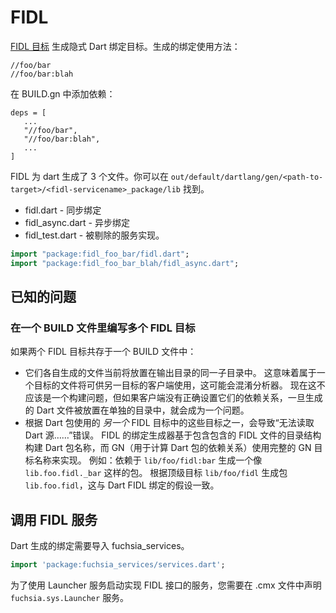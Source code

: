 # FIDL

<!-- [FIDL targets][fidl] generate implicit Dart bindings targets. To use the
bindings generated for: -->

[FIDL 目标][fidl] 生成隐式 Dart 绑定目标。生成的绑定使用方法：

```
//foo/bar
//foo/bar:blah
```

<!-- add a dependencies in BUILD.gn: -->

在 BUILD.gn 中添加依赖：

```
deps = [
   ...
   "//foo/bar",
   "//foo/bar:blah",
   ...
]
```

<!-- There are 3 files generated for dart from FIDL.  These are found in
`out/default/dartlang/gen/<path-to-target>/<fidl-servicename>_package/lib` -->

FIDL 为 dart 生成了 3 个文件。你可以在 `out/default/dartlang/gen/<path-to-target>/<fidl-servicename>_package/lib` 找到。

<!-- * fidl.dart - the synchronous bindings
* fidl_async.dart - the asynchronous bindings
* fidl_test.dart - the stubbed out implementation of the service. -->

* fidl.dart - 同步绑定
* fidl_async.dart - 异步绑定
* fidl_test.dart - 被剔除的服务实现。

```dart
import "package:fidl_foo_bar/fidl.dart";
import "package:fidl_foo_bar_blah/fidl_async.dart";
```

<!-- ## Known issues -->

## 已知的问题

<!-- ### Multiple FIDL targets in a single BUILD file -->

### 在一个 BUILD 文件里编写多个 FIDL 目标

<!-- If two FIDL targets coexist in a single BUILD file: -->

如果两个 FIDL 目标共存于一个 BUILD 文件中：

<!-- * Their respective, generated files will currently be placed in the same
  subdirectory of the output directory.  This means that files belonging to one
  target will be available to clients of the other target, and this will likely
  confuse the analyzer.  This should not be a build issue now but could become
  one once the generated Dart files are placed in separate directories if
  clients do not correctly set up their dependencies.
* Depending on one of these targets from *another* FIDL target that is used by
  a Dart package leads to a `Unable to read Dart source ...` error. The
  bindings generator for FIDL builds Dart package names based on the directory
  structure containing the included FIDL file, while GN (used to compute
  dependencies for the Dart package) does so using the full GN target name. For
  example: depending on `lib/foo/fidl:bar` generates a package like
  `lib.foo.fidl._bar`. Depending on the top-level target `lib/foo/fidl`
  generates the package `lib.foo.fidl`, which coincides with the Dart FIDL
  binding's assumptions. -->

* 它们各自生成的文件当前将放置在输出目录的同一子目录中。
  这意味着属于一个目标的文件将可供另一目标的客户端使用，这可能会混淆分析器。
  现在这不应该是一个构建问题，但如果客户端没有正确设置它们的依赖关系，一旦生成的 Dart 文件被放置在单独的目录中，就会成为一个问题。
* 根据 Dart 包使用的 *另一个* FIDL 目标中的这些目标之一，会导致“无法读取 Dart 源……”错误。
  FIDL 的绑定生成器基于包含包含的 FIDL 文件的目录结构构建 Dart 包名称，而 GN（用于计算 Dart 包的依赖关系）使用完整的 GN 目标名称来实现。
  例如：依赖于 `lib/foo/fidl:bar` 生成一个像 `lib.foo.fidl._bar` 这样的包。
  根据顶级目标 `lib/foo/fidl` 生成包 `lib.foo.fidl`，这与 Dart FIDL 绑定的假设一致。

<!-- ## Calling a FIDL service -->

## 调用 FIDL 服务

<!-- The generated bindings for Dart require the importing of fuchsia_services. -->

Dart 生成的绑定需要导入 fuchsia_services。

```dart
import 'package:fuchsia_services/services.dart';
```

<!-- In order to use the Launcher service to start services that implement a FIDL interface,
you need to have the `fuchsia.sys.Launcher` service declared in the .cmx -->

为了使用 Launcher 服务启动实现 FIDL 接口的服务，您需要在 .cmx 文件中声明 `fuchsia.sys.Launcher` 服务。

[fidl]: /build/fidl/fidl.gni "FIDL"
